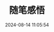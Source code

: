 ---
pageComponent:
  name: Catalogue
  data:
    key: 02.随笔感悟
title: 随笔感悟
date: 2024-08-14 11:05:54
permalink: /two/
sidebar: false
article: false
comment: false
editLink: false
---